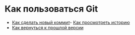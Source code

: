 # Как пользоваться Git
- [Как сделать новый коммит](./commmit_help.md)- [Как просмотреть историю](./log_help.md)
- [Как вернуться к прошлой версии](./reset_help.md)
